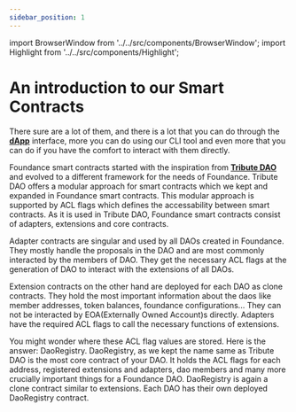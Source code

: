 ```yaml
---
sidebar_position: 1
---
```


import BrowserWindow from '../../src/components/BrowserWindow';
import Highlight from '../../src/components/Highlight';

# An introduction to our Smart Contracts

There sure are a lot of them, and there is a lot that you can do through the **[dApp](https://app.foundance.org)** interface, more you can do using our CLI tool and even more that you can do if you have the comfort to interact with them directly.

Foundance smart contracts started with the inspiration from **[Tribute DAO](https://tributedao.com/)** and evolved to a different framework for the needs of Foundance. Tribute DAO offers a modular approach for smart contracts which we kept and expanded in Foundance smart contracts. This modular approach is supported by ACL flags which defines the accessability between smart contracts. As it is used in Tribute DAO, Foundance smart contracts consist of adapters, extensions and core contracts.

Adapter contracts are singular and used by all DAOs created in Foundance. They mostly handle the proposals in the DAO and are most commonly interacted by the members of DAO. They get the necessary ACL flags at the generation of DAO to interact with the extensions of all DAOs.

Extension contracts on the other hand are deployed for each DAO as clone contracts. They hold the most important information about the daos like member addresses, token balances, foundance configurations... They can not be interacted by EOA(Externally Owned Account)s directly. Adapters have the required ACL flags to call the necessary functions of extensions.

You might wonder where these ACL flag values are stored. Here is the answer: DaoRegistry. DaoRegistry, as we kept the name same as Tribute DAO is the most core contract of your DAO. It holds the ACL flags for each address, registered extensions and adapters, dao members and many more crucially important things for a Foundance DAO. DaoRegistry is again a clone contract similar to extensions. Each DAO has their own deployed DaoRegistry contract.

